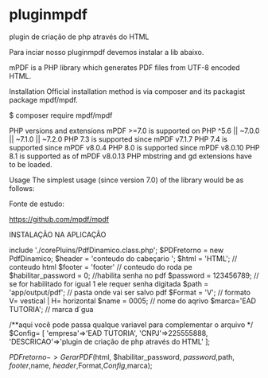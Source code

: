 # pluginmpdf
plugin de criação de php através do HTML

Para inciar nosso pluginmpdf devemos instalar a lib abaixo.


mPDF is a PHP library which generates PDF files from UTF-8 encoded HTML.

Installation
Official installation method is via composer and its packagist package mpdf/mpdf.

$ composer require mpdf/mpdf

PHP versions and extensions
mPDF >=7.0 is supported on PHP ^5.6 || ~7.0.0 || ~7.1.0 || ~7.2.0
PHP 7.3 is supported since mPDF v7.1.7
PHP 7.4 is supported since mPDF v8.0.4
PHP 8.0 is supported since mPDF v8.0.10
PHP 8.1 is supported as of mPDF v8.0.13
PHP mbstring and gd extensions have to be loaded.

Usage
The simplest usage (since version 7.0) of the library would be as follows:

 Fonte de estudo:
 
 https://github.com/mpdf/mpdf


 INSTALAÇÃO NA APLICAÇÃO

include './corePluins/PdfDinamico.class.php';
$PDFretorno = new PdfDinamico;
$header = 'conteudo do cabeçario ';
$html = 'HTML'; // conteudo html
$footer = 'footer' // conteudo do roda pe 
$habilitar_password = 0; //habilita senha no pdf
$password = 123456789; // se for habilitado for igual 1  ele requer senha digitada
$path = 'app/output/pdf'; // pasta onde vai ser salvo pdf
$Format = 'V'; // formato V= vestical |  H= horizontal
$name = 0005; // nome do aqrivo
$marca='EAD TUTORIA'; // marca d´gua

/**aqui você pode passa qualque variavel para complementar o arquivo */
$Config= [
    'empresa'=>'EAD TUTORIA',
    'CNPJ'=>225555888,
    'DESCRICAO'=>'plugin de criação de php através do HTML'
];

$PDFretorno->GerarPDF($html, $habilitar_password, $password,$path, $footer,$name, $header,$Format,$Config,$marca);

